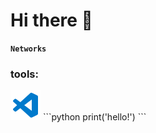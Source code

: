 # Hi there 👋
**`Networks`**
### tools:
<img src="https://raw.githubusercontent.com/techwithulises/icons/7c46f5a254a9e8eb6f3c8b480b1081d53d135816/bxl-visual-studio.svg"/>
```python
print('hello!')
```